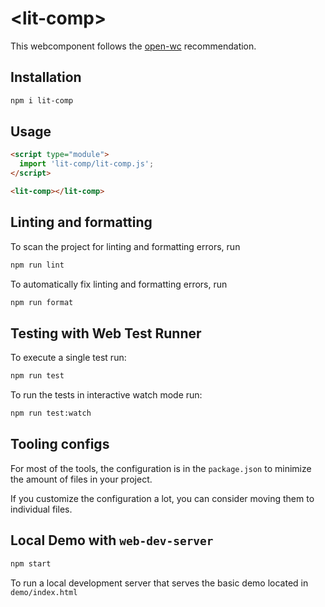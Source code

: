 # \<lit-comp>

This webcomponent follows the [open-wc](https://github.com/open-wc/open-wc) recommendation.

## Installation

```bash
npm i lit-comp
```

## Usage

```html
<script type="module">
  import 'lit-comp/lit-comp.js';
</script>

<lit-comp></lit-comp>
```

## Linting and formatting

To scan the project for linting and formatting errors, run

```bash
npm run lint
```

To automatically fix linting and formatting errors, run

```bash
npm run format
```

## Testing with Web Test Runner

To execute a single test run:

```bash
npm run test
```

To run the tests in interactive watch mode run:

```bash
npm run test:watch
```


## Tooling configs

For most of the tools, the configuration is in the `package.json` to minimize the amount of files in your project.

If you customize the configuration a lot, you can consider moving them to individual files.

## Local Demo with `web-dev-server`

```bash
npm start
```

To run a local development server that serves the basic demo located in `demo/index.html`
